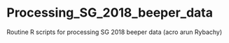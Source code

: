 # Processing_SG_2018_beeper_data
Routine R scripts for processing SG 2018 beeper data (acro arun Rybachy)
